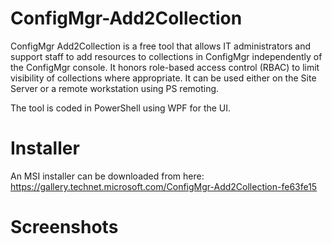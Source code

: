 # ConfigMgr-Add2Collection
ConfigMgr Add2Collection is a free tool that allows IT administrators and support staff to add resources to collections in ConfigMgr independently of the ConfigMgr console. It honors role-based access control (RBAC) to limit visibility of collections where appropriate. It can be used either on the Site Server or a remote workstation using PS remoting.

The tool is coded in PowerShell using WPF for the UI.

# Installer
An MSI installer can be downloaded from here: https://gallery.technet.microsoft.com/ConfigMgr-Add2Collection-fe63fe15

# Screenshots

